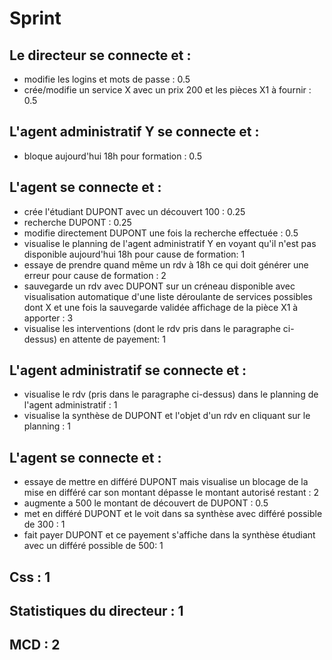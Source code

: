 # Sprint

## Le directeur se connecte et :
* modifie les logins et mots de passe : 0.5
* crée/modifie un service X avec un prix 200 et les pièces X1 à fournir : 0.5
## L'agent administratif Y se connecte et :
* bloque aujourd'hui 18h pour formation : 0.5
## L'agent se connecte et :
* crée l'étudiant DUPONT avec un découvert 100 : 0.25
* recherche DUPONT : 0.25
* modifie directement DUPONT une fois la recherche effectuée : 0.5
* visualise le planning de l'agent administratif Y en voyant qu'il n'est pas disponible aujourd'hui 18h pour cause de formation: 1
* essaye de prendre quand même un rdv à 18h ce qui doit générer une erreur pour cause de formation : 2
* sauvegarde un rdv avec DUPONT sur un créneau disponible avec visualisation automatique d'une liste déroulante de services possibles dont X et une fois la sauvegarde validée affichage de la pièce X1 à apporter : 3
* visualise les interventions (dont le rdv pris dans le paragraphe ci-dessus) en attente de payement: 1
## L'agent administratif se connecte et :
* visualise le rdv (pris dans le paragraphe ci-dessus) dans le planning de l'agent administratif : 1
* visualise la synthèse de DUPONT et l'objet d'un rdv en cliquant sur le planning : 1
## L'agent se connecte et :
* essaye de mettre en différé DUPONT mais visualise un blocage de la mise en différé car son montant dépasse le montant autorisé restant : 2
* augmente a 500 le montant de découvert de DUPONT : 0.5
* met en différé DUPONT et le voit dans sa synthèse avec différé possible de 300 : 1
* fait payer DUPONT et ce payement s'affiche dans la synthèse étudiant avec un différé possible de 500: 1
## Css : 1
## Statistiques du directeur : 1
## MCD : 2
